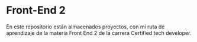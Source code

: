 # Front-End 2
En este repositorio están almacenados proyectos, con mi ruta de aprendizaje de la materia Front End 2 de la carrera Certified tech developer.
